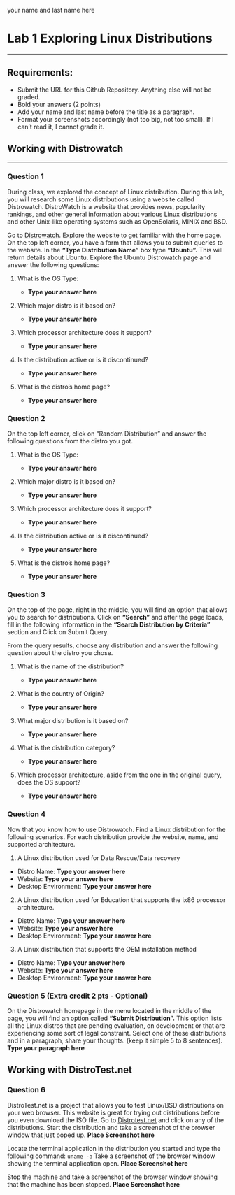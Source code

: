 your name and last name here
# Lab 1 Exploring Linux Distributions
---
## Requirements:
* Submit the URL for this Github Repository. Anything else will not be graded.
* Bold your answers (2 points)
* Add your name and last name before the title as a paragraph.
* Format your screenshots accordingly (not too big, not too small). If I can’t read it, I cannot grade it.

## Working with Distrowatch
---
### Question 1
During class, we explored the concept of Linux distribution. During this lab, you will research some Linux distributions using a website called Distrowatch. DistroWatch is a website that provides news, popularity rankings, and other general information about various Linux distributions and other Unix-like operating systems such as OpenSolaris, MINIX and BSD. 

Go to [Distrowatch](https://distrowatch.com/). Explore the website to get familiar with the home page. On the top left corner, you have a form that allows you to submit queries to the website. In the **“Type Distribution Name”** box type **“Ubuntu”.**  This will return details about Ubuntu. Explore the Ubuntu Distrowatch page and answer the following questions:

1. What is the OS Type: 
   * **Type your answer here**

2. Which major distro is it based on?  
   * **Type your answer here**
   
3. Which processor architecture does it support?  
   * **Type your answer here**

4. Is the distribution active or is it discontinued?  
   * **Type your answer here**

5. What is the distro’s home page?  
   * **Type your answer here**

### Question 2
On the top left corner, click on “Random Distribution” and answer the following questions from the distro you got.
1. What is the OS Type: 
   * **Type your answer here**

2. Which major distro is it based on?  
   * **Type your answer here**
   
3. Which processor architecture does it support?  
   * **Type your answer here**

4. Is the distribution active or is it discontinued?  
   * **Type your answer here**

5. What is the distro’s home page?  
   * **Type your answer here**

### Question 3
On the top of the page, right in the middle, you will find an option that allows you to search for distributions. 
Click on **“Search”** and after the page loads, fill in the following information in the **“Search Distribution by Criteria”** section and Click on Submit Query.

From the query results, choose any distribution and answer the following question about the distro you chose.
1. What is the name of the distribution? 
   * **Type your answer here**
  
2. What is the country of Origin?
   * **Type your answer here**
  
3. What major distribution is it based on?
   * **Type your answer here**

4. What is the distribution category?
   * **Type your answer here**
  
5. Which processor architecture, aside from the one in the original query, does the OS support?
   * **Type your answer here**

### Question 4
Now that you know how to use Distrowatch. Find a Linux distribution for the following scenarios. For each distribution provide the website, name, and supported architecture.

1. A Linux distribution used for Data Rescue/Data recovery
* Distro Name: **Type your answer here**
* Website: **Type your answer here**
* Desktop Environment: **Type your answer here**

2. A Linux distribution used for Education that supports the ix86 processor architecture.
* Distro Name: **Type your answer here**
* Website: **Type your answer here**
* Desktop Environment: **Type your answer here**

3. A Linux distribution that supports the OEM installation method
* Distro Name: **Type your answer here**
* Website: **Type your answer here**
* Desktop Environment: **Type your answer here**

### Question 5 (Extra credit 2 pts - Optional)
On the Distrowatch homepage in the menu located in the middle of the page, you will find an option called **“Submit Distribution”.** This option lists all the Linux distros that are pending evaluation, on development or that are experiencing some sort of legal constraint.  Select one of these distributions and in a paragraph, share your thoughts. (keep it simple 5 to 8 sentences).
**Type your paragraph here**


## Working with DistroTest.net
### Question 6
DistroTest.net is a project that allows you to test Linux/BSD distributions on your web browser. This website is great for trying out distributions before you even download the ISO file. Go to [Distrotest.net](https://distrotest.net/) and click on any of the distributions. Start the distribution and take a screenshot of the browser window that just poped up.
**Place Screenshot here**

Locate the terminal application in the distribution you started and type the following command: `uname -a` Take a screenshot of the browser window showing the terminal application open.
**Place Screenshot here**

Stop the machine and take a screenshot of the browser window showing that the machine has been stopped.
**Place Screenshot here**


